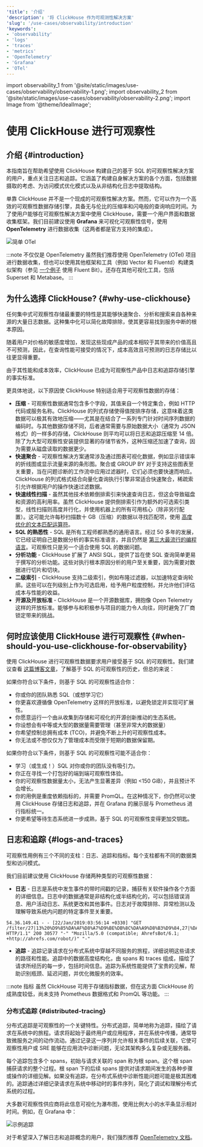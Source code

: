```yaml
---
'title': '介绍'
'description': '将 ClickHouse 作为可观测性解决方案'
'slug': '/use-cases/observability/introduction'
'keywords':
- 'observability'
- 'logs'
- 'traces'
- 'metrics'
- 'OpenTelemetry'
- 'Grafana'
- 'OTel'
---
```


import observability_1 from '@site/static/images/use-cases/observability/observability-1.png';
import observability_2 from '@site/static/images/use-cases/observability/observability-2.png';
import Image from '@theme/IdealImage';


# 使用 ClickHouse 进行可观察性

## 介绍 {#introduction}

本指南旨在帮助希望使用 ClickHouse 构建自己的基于 SQL 的可观察性解决方案的用户，重点关注日志和追踪。它涵盖了构建自身解决方案的各个方面，包括数据摄取的考虑、为访问模式优化模式以及从非结构化日志中提取结构。

单靠 ClickHouse 并不是一个现成的可观察性解决方案。然而，它可以作为一个高效的可观察性数据存储引擎，具备无与伦比的压缩率和闪电般的查询响应时间。为了使用户能够在可观察性解决方案中使用 ClickHouse，需要一个用户界面和数据收集框架。我们目前建议使用 **Grafana** 来可视化可观察性信号，使用 **OpenTelemetry** 进行数据收集（这两者都是官方支持的集成）。

<Image img={observability_1} alt="简单 OTel" size="md"/>

<br />

:::note 不仅仅是 OpenTelemetry
虽然我们推荐使用 OpenTelemetry (OTel) 项目进行数据收集，但也可以使用其他框架和工具（例如 Vector 和 Fluentd）构建类似架构（参见 [一个例子](https://clickhouse.com/blog/kubernetes-logs-to-clickhouse-fluent-bit) 使用 Fluent Bit）。还存在其他可视化工具，包括 Superset 和 Metabase。
:::

## 为什么选择 ClickHouse? {#why-use-clickhouse}

任何集中式可观察性存储最重要的特性是其能够快速聚合、分析和搜索来自各种来源的大量日志数据。这种集中化可以简化故障排除，使其更容易找到服务中断的根本原因。

随着用户对价格的敏感度增加，发现这些现成产品的成本相较于其带来的价值高且不可预测，因此，在查询性能可接受的情况下，成本高效且可预测的日志存储比以往更显得重要。

由于其性能和成本效率，ClickHouse 已成为可观察性产品中日志和追踪存储引擎的事实标准。

更具体地说，以下原因使 ClickHouse 特别适合用于可观察性数据的存储：

- **压缩** - 可观察性数据通常包含多个字段，其值来自一个特定集合，例如 HTTP 代码或服务名称。ClickHouse 的列式存储使得值按排序存储，这意味着这类数据可以极其有效地压缩——尤其是在结合了一系列专门针对时间序列数据的编码时。与其他数据存储不同，后者通常需要与原始数据大小（通常为 JSON 格式）的一样多的存储，ClickHouse 则平均可以将日志和追踪压缩至 14 倍。除了为大型可观察性安装提供显著的存储节省外，这种压缩还加速了查询，因为需要从磁盘读取的数据更少。
- **快速聚合** - 可观察性解决方案通常涉及通过图表可视化数据，例如显示错误率的折线图或显示流量来源的条形图。聚合或 GROUP BY 对于支持这些图表至关重要，当在问题诊断的工作流中应用过滤器时，它们必须也要快速而响应。ClickHouse 的列式格式结合向量化查询执行引擎非常适合快速聚合，稀疏索引允许根据用户的操作快速过滤数据。
- **快速线性扫描** - 虽然其他技术依赖倒排索引来快速查询日志，但这会导致磁盘和资源的高利用率。虽然 ClickHouse 提供倒排索引作为额外的可选索引类型，线性扫描则高度并行化，并使用机器上的所有可用核心（除非另行配置）。这可能允许每秒扫描数十 GB（压缩）的数据以寻找匹配项，使用 [高度优化的文本匹配运算符](/sql-reference/functions/string-search-functions)。
- **SQL 的熟悉性** - SQL 是所有工程师都熟悉的通用语言。经过 50 多年的发展，它已经证明自己是数据分析的事实标准语言，并且仍然是 [第三大最流行的编程语言](https://clickhouse.com/blog/the-state-of-sql-based-observability#lingua-franca)。可观察性只是另一个适合使用 SQL 的数据问题。
- **分析功能** - ClickHouse 扩展了 ANSI SQL，提供了旨在使 SQL 查询简单更易于撰写的分析功能。这些对执行根本原因分析的用户至关重要，因为需要对数据进行切片和切块。
- **二级索引** - ClickHouse 支持二级索引，例如布隆过滤器，以加速特定查询轮廓。这些可以在列级别上作为可选启用，给予用户粒度控制，并允许他们评估成本与性能的收益。
- **开源及开放标准** - ClickHouse 是一个开源数据库，拥抱像 Open Telemetry 这样的开放标准。能够参与和积极参与项目的能力令人向往，同时避免了厂商锁定带来的挑战。

## 何时应该使用 ClickHouse 进行可观察性 {#when-should-you-use-clickhouse-for-observability}

使用 ClickHouse 进行可观察性数据要求用户接受基于 SQL 的可观察性。我们建议查看 [这篇博客文章](https://clickhouse.com/blog/the-state-of-sql-based-observability)，了解基于 SQL 的可观察性的历史，但总的来说：

如果你符合以下条件，则基于 SQL 的可观察性适合你：

- 你或你的团队熟悉 SQL（或想学习它）
- 你更喜欢遵循像 OpenTelemetry 这样的开放标准，以避免锁定并实现可扩展性。
- 你愿意运行一个由从收集到存储和可视化的开源创新推动的生态系统。
- 你设想会有中等或大型的数据量需要管理（甚至非常大的数据量）
- 你希望控制总拥有成本 (TCO)，并避免不断上升的可观察性成本。
- 你无法或不想仅仅为了管理成本而受限于短期的数据保留期。

如果你符合以下条件，则基于 SQL 的可观察性可能不适合你：

- 学习（或生成！）SQL 对你或你的团队没有吸引力。
- 你正在寻找一个打包好的端到端可观察性体验。
- 你的可观察性数据量太小，无法产生显著差异（例如 &lt;150 GiB），并且预计不会增长。
- 你的用例是重度依赖指标的，并需要 PromQL。在这种情况下，你仍然可以使用 ClickHouse 存储日志和追踪，并在 Grafana 的展示层与 Prometheus 进行指标统一。
- 你更希望等待生态系统进一步成熟，基于 SQL 的可观察性变得更加交钥匙。

## 日志和追踪 {#logs-and-traces}

可观察性用例有三个不同的支柱：日志、追踪和指标。每个支柱都有不同的数据类型和访问模式。

我们目前建议使用 ClickHouse 存储两种类型的可观察性数据：

- **日志** - 日志是系统中发生事件的带时间戳的记录，捕获有关软件操作各个方面的详细信息。日志中的数据通常是非结构化或半结构化的，可以包括错误消息、用户活动日志、系统更改和其他事件。日志对于故障排除、异常检测以及理解导致系统内问题的特定事件至关重要。

```response
54.36.149.41 - - [22/Jan/2019:03:56:14 +0330] "GET
/filter/27|13%20%D9%85%DA%AF%D8%A7%D9%BE%DB%8C%DA%A9%D8%B3%D9%84,27|%DA%A9%D9%85%D8%AA%D8%B1%20%D8%A7%D8%B2%205%20%D9%85%DA%AF%D8%A7%D9%BE%DB%8C%DA%A9%D8%B3%D9%84,p53 HTTP/1.1" 200 30577 "-" "Mozilla/5.0 (compatible; AhrefsBot/6.1; +http://ahrefs.com/robot/)" "-"
```

- **追踪** - 追踪记录请求在分布式系统中穿越不同服务的旅程，详细说明这些请求的路径和性能。追踪中的数据高度结构化，由 spans 和 traces 组成，描绘了请求所经历的每一步，包括时间信息。追踪为系统性能提供了宝贵的见解，帮助识别瓶颈、延迟问题，并优化微服务的效率。

:::note 指标
虽然 ClickHouse 可用于存储指标数据，但在这方面 ClickHouse 的成熟度较低，尚未支持 Prometheus 数据格式和 PromQL 等功能。
:::

### 分布式追踪 {#distributed-tracing}

分布式追踪是可观察性的一个关键特性。分布式追踪，简单地称为追踪，描绘了请求在系统中的旅程。请求将起始于最终用户或应用程序，并在系统中传播，通常导致微服务之间的动作流动。通过记录这一序列并允许相关事件的后续关联，它使可观察性用户或 SRE 能够在应用流中诊断问题，无论其架构多么复杂或无服务器。

每个追踪包含多个 spans，初始与请求关联的 span 称为根 span。这个根 span 捕获请求的整个过程。根 span 下的后续 spans 提供对请求期间发生的各种步骤或操作的详细见解。如果没有追踪，在分布式系统中诊断性能问题可能是极其困难的。追踪通过详细记录请求在系统中移动时的事件序列，简化了调试和理解分布式系统的过程。

大多数可观察性供应商将此信息可视化为瀑布图，使用比例大小的水平条显示相对时间。例如，在 Grafana 中：

<Image img={observability_2} alt="示例追踪" size="lg" border/>

对于希望深入了解日志和追踪概念的用户，我们强烈推荐 [OpenTelemetry 文档](https://opentelemetry.io/docs/concepts/)。
